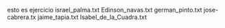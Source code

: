 esto es ejercicio
israel_palma.txt
Edinson_navas.txt
german_pinto.txt
jose-cabrera.tx
jaime_tapia.txt
Isabel_de_la_Cuadra.txt
